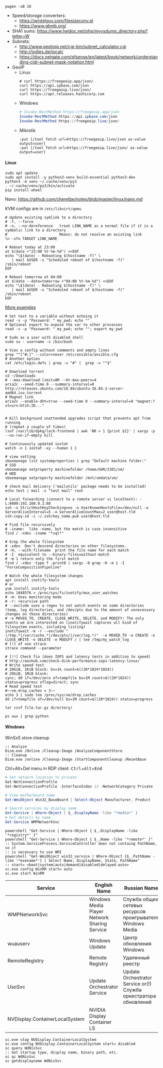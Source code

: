 ```
pwgen -sB 10
```

* Speed/storage converters:
    * https://wintelguy.com/filesizeconv.pl
    * https://www.gbmb.org/
* SHA1 sums: https://www.heidoc.net/php/myvsdump_directory.php?letter=W
* Subnets:
    * http://www.gestioip.net/cgi-bin/subnet_calculator.cgi
    * http://jodies.de/ipcalc
    * https://docs.netgate.com/pfsense/en/latest/book/network/understanding-cidr-subnet-mask-notation.html
* GeoIP
    * Linux
        ```shell
        # curl https://freegeoip.app/json/
        curl https://api.ipbase.com/json
        curl https://freegeoip.live/json/
        curl https://apt.releases.hashicorp.com
        ```
    * Windows
        ```powershell
        # Invoke-RestMethod https://freegeoip.app/json
        Invoke-RestMethod https://api.ipbase.com/json
        Invoke-RestMethod https://freegeoip.live/json/
        ```
    * Mikrotik
        ```
        :put [/tool fetch url=https://freegeoip.live/json as-value output=user]
        :put [/tool fetch url=https://freegeoip.live/json/ as-value output=user]
        ```
#### Linux
```shell
sudo apt update
sudo apt install -y python3-venv build-essential python3-dev
python3 -m venv ~/.cache/venv/py3
. ~/.cache/venv/py3/bin/activate
pip install wheel
```
Nano: https://github.com/cheretbe/notes/blob/master/linux/nano.md

KVM configs are in `/etc/libvirt/qemu`

```shell
# Update existing symlink to a directory
# -f, --force
# -n, --no-dereference   treat LINK_NAME as a normal file if it is a symbolic link to a directory
#                        Means: do not resolve an existing link
ln -sfn TARGET LINK_NAME
```

```shell
# Reboot today at 23:00
at $(date +"23:00 %Y-%m-%d") <<EOF
echo "\$(date) - Rebooting $(hostname -f)" \
   | mail $USER -s "Scheduled reboot of $(hostname -f)"
/sbin/reboot
EOF

# Reboot tomorrow at 04:00
at $(date --date=tomorrow +"04:00 %Y-%m-%d") <<EOF
echo "\$(date) - Rebooting $(hostname -f)" \
   | mail $USER -s "Scheduled reboot of $(hostname -f)"
/sbin/reboot
EOF
```
[More examples](./linux/cron+at.md#at-command)

```shell
# Set text to a variable without echoing it
read -s -p "Password: " my_pwd; echo ""
# Optional export to expose the var to other processes
read -s -p "Password: " my_pwd; echo ""; export my_pwd
```

```shell
# Sudo as a user with disabled shell
sudo su - username -s /bin/bash

# Viev a config without comments and empty lines
grep "^[^#;]" --color=never /etc/ansible/ansible.cfg
# Another option
cat /etc/login.defs | grep -v "#" |  grep -v "^$"

# Download torrent
cd ~/Downloads
# --max-download-limit=8M --bt-max-peers=4
aria2c --seed-time 0 --summary-interval=0 http://releases.ubuntu.com/16.04/ubuntu-16.04.3-server-amd64.iso.torrent
# Magnet link
aria2c --enable-dht=true --seed-time 0 --summary-interval=0 "magnet:?xt=urn:btih:2D..."


# Kill background unattended upgrades script that prevents apt from running
# (repeat a couple of times)
lsof /var/lib/dpkg/lock-frontend | awk 'NR > 1 {print $2}' | xargs -p --no-run-if-empty kill

# Continuously updated iostat
watch -n 1 iostat -xy --human 1 1

# view setting
vboxmanage list systemproperties | grep "Default machine folder:"
# SSD
vboxmanage setproperty machinefolder /home/GUR/2301/vm/
# HDD
vboxmanage setproperty machinefolder /mnt/vmdata/vm/

# check mail delivery ('mailutils' package needs to be installed)
echo test | mail -s "test mail" root

# Local forwarding (connect to a remote server vi localhost): -L:8080:192.168.0.1:80
ssh -o StrictHostKeyChecking=no -o UserKnownHostsFile=/dev/null -o ServerAliveInterval=5 -o ServerAliveCountMax=2 user@host.tld
ssh-copy-id -i ~/.ssh/key_name.pub user@host.tld

# Find file recursively
# -iname:  like -name, but the match is case insensitive
find / -xdev -iname "*sql*"

# Grep the whole filesystem
# -xdev  Don't descend directories on other filesystems.
# -H, --with-filename  print the file name for each match
# -I  equivalent to --binary-files=without-match
# -m 1 return only the first match
find / -xdev -type f -print0 | xargs -0 grep -H -m 1 -I "ForceCompositionPipeline"

# Watch the whole filesystem changes
apt install inotify-tools
# or
yum install inotify-tools
echo 1048576 > /proc/sys/fs/inotify/max_user_watches
# -m: Uses monitoring mode
# -r: recursive path
# --exclude uses a regex to not watch events on some directories (temp, log directories, and /dev/pts due to the amount of unnecessary changes on those directories)
# -e MOVED_TO, CREATE, CLOSE_WRITE, DELETE, and MODIFY: The only events we are interested on (inotifywait captures all kind of filesystem events, including listing)
inotifywait -m -r --exclude "(/tmp.*|/var/cache.*|/dev/pts/|/var/log.*)"  -e MOVED_TO -e CREATE -e CLOSE_WRITE -e DELETE -e MODIFY / | tee /tmp/my_watch_log
# [!] of use strace
strace command --parameter

# [!!] Check fio (does IOPS and latency tests in addition to speed)
# http://woshub.com/check-disk-performance-iops-latency-linux/
# Write speed test
# 20GiB, 1KiB block: bs=1k count=$((20*1024*1024))
# 20GiB, 1MiB block:
sync; dd if=/dev/zero of=tempfile bs=1M count=$((20*1024)) status=progress oflag=direct; sync
# Read speed test
#~~vm.drop_caches = 3~~
echo 3 | sudo tee /proc/sys/vm/drop_caches 
dd if=tempfile of=/dev/null bs=1M count=$((20*1024)) status=progress

tar czvf file.tar.gz directory/

ps aux | grep python
```
#### Windows

WinSxS store cleanup
```batch
:: Analyze
Dism.exe /Online /Cleanup-Image /AnalyzeComponentStore
:: Cleanup
Dism.exe /online /Cleanup-Image /StartComponentCleanup /ResetBase
```

Ctrl+Alt+Del menu in RDP client: <kbd>Ctrl</kbd>+<kbd>Alt</kbd>+<kbd>End</kbd>

```powershell
# Set network location to private
Get-NetConnectionProfile
Set-NetConnectionProfile -InterfaceIndex 13 -NetworkCategory Private

# View motherboard name
Get-WmiObject Win32_BaseBoard | Select-Object Manufacturer, Product 

# Search services by display name
Get-Service | Where-Object { $_.DisplayName -like "*media*" }
# Get details by name
Get-Service WMPNetworkSvc
```
```batch
powershell "Get-Service | Where-Object { $_.DisplayName -like '*registry*' }"
powershell "Get-Service | Where-Object { $_.Name -like '*remote*' }"
:: System.ServiceProcess.ServiceController does not containg PathName, so it
:: is necessary to use WMI
powershell "Get-WmiObject win32_service | Where-Object {$_.PathName -like '*exename*'} | Select Name, DisplayName, State, PathName"
:: start= <boot|system|auto|demand|disabled|delayed-auto>
sc.exe config WinRM start= auto
sc.exe start WinRM
```
| Service                        | English Name                                 | Russian Name                                                     |
| ------------------------------ | -------------------------------------------- | ---------------------------------------------------------------- |
| WMPNetworkSvc                  | Windows Media Player Network Sharing Service | Служба общих сетевых ресурсов проигрывателя Windows Media        |
| wuauserv                       | Windows Update                               | Центр обновления Windows                                         |
| RemoteRegistry                 | Remote Registry                              | Удаленный реестр                                                 |
| UsoSvc                         | Update Orchestrator Service                  | Update Orchestrator Service or(!) Служба оркестратора обновлений |
| NVDisplay.ContainerLocalSystem | NVIDIA Display Container LS                  |                                                                  |
```batch
sc.exe stop NVDisplay.ContainerLocalSystem
sc.exe config NVDisplay.ContainerLocalSystem start= disabled
sc query WdNisSvc
:: Get startup type, display name, binary path, etc.
sc qc WdNisSvc
sc getdisplayname WdNisSvc
```
